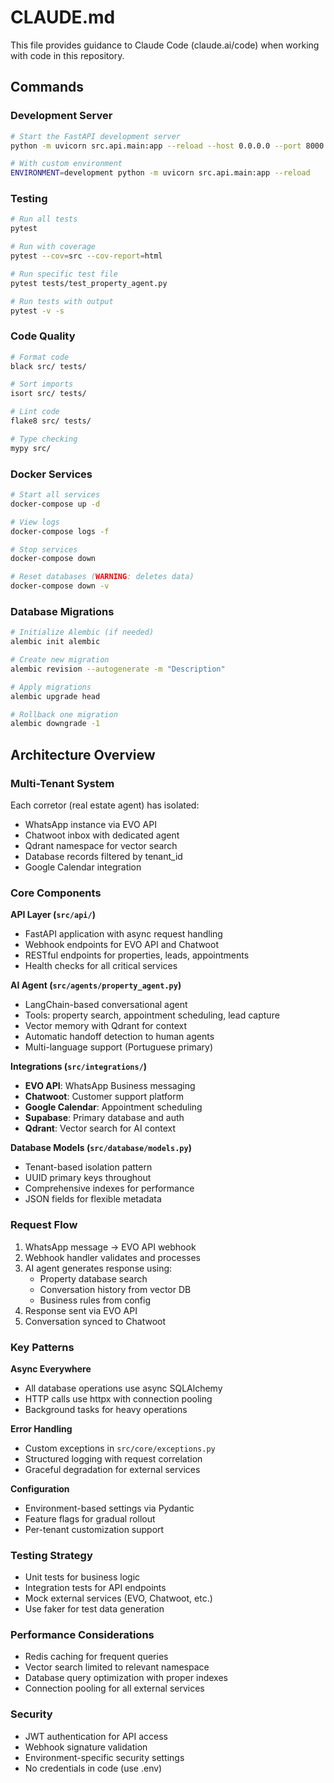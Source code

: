 # CLAUDE.md

This file provides guidance to Claude Code (claude.ai/code) when working with code in this repository.

## Commands

### Development Server
```bash
# Start the FastAPI development server
python -m uvicorn src.api.main:app --reload --host 0.0.0.0 --port 8000

# With custom environment
ENVIRONMENT=development python -m uvicorn src.api.main:app --reload
```

### Testing
```bash
# Run all tests
pytest

# Run with coverage
pytest --cov=src --cov-report=html

# Run specific test file
pytest tests/test_property_agent.py

# Run tests with output
pytest -v -s
```

### Code Quality
```bash
# Format code
black src/ tests/

# Sort imports
isort src/ tests/

# Lint code
flake8 src/ tests/

# Type checking
mypy src/
```

### Docker Services
```bash
# Start all services
docker-compose up -d

# View logs
docker-compose logs -f

# Stop services
docker-compose down

# Reset databases (WARNING: deletes data)
docker-compose down -v
```

### Database Migrations
```bash
# Initialize Alembic (if needed)
alembic init alembic

# Create new migration
alembic revision --autogenerate -m "Description"

# Apply migrations
alembic upgrade head

# Rollback one migration
alembic downgrade -1
```

## Architecture Overview

### Multi-Tenant System
Each corretor (real estate agent) has isolated:
- WhatsApp instance via EVO API
- Chatwoot inbox with dedicated agent
- Qdrant namespace for vector search
- Database records filtered by tenant_id
- Google Calendar integration

### Core Components

**API Layer (`src/api/`)**
- FastAPI application with async request handling
- Webhook endpoints for EVO API and Chatwoot
- RESTful endpoints for properties, leads, appointments
- Health checks for all critical services

**AI Agent (`src/agents/property_agent.py`)**
- LangChain-based conversational agent
- Tools: property search, appointment scheduling, lead capture
- Vector memory with Qdrant for context
- Automatic handoff detection to human agents
- Multi-language support (Portuguese primary)

**Integrations (`src/integrations/`)**
- **EVO API**: WhatsApp Business messaging
- **Chatwoot**: Customer support platform
- **Google Calendar**: Appointment scheduling
- **Supabase**: Primary database and auth
- **Qdrant**: Vector search for AI context

**Database Models (`src/database/models.py`)**
- Tenant-based isolation pattern
- UUID primary keys throughout
- Comprehensive indexes for performance
- JSON fields for flexible metadata

### Request Flow
1. WhatsApp message → EVO API webhook
2. Webhook handler validates and processes
3. AI agent generates response using:
   - Property database search
   - Conversation history from vector DB
   - Business rules from config
4. Response sent via EVO API
5. Conversation synced to Chatwoot

### Key Patterns

**Async Everywhere**
- All database operations use async SQLAlchemy
- HTTP calls use httpx with connection pooling
- Background tasks for heavy operations

**Error Handling**
- Custom exceptions in `src/core/exceptions.py`
- Structured logging with request correlation
- Graceful degradation for external services

**Configuration**
- Environment-based settings via Pydantic
- Feature flags for gradual rollout
- Per-tenant customization support

### Testing Strategy
- Unit tests for business logic
- Integration tests for API endpoints
- Mock external services (EVO, Chatwoot, etc.)
- Use faker for test data generation

### Performance Considerations
- Redis caching for frequent queries
- Vector search limited to relevant namespace
- Database query optimization with proper indexes
- Connection pooling for all external services

### Security
- JWT authentication for API access
- Webhook signature validation
- Environment-specific security settings
- No credentials in code (use .env)